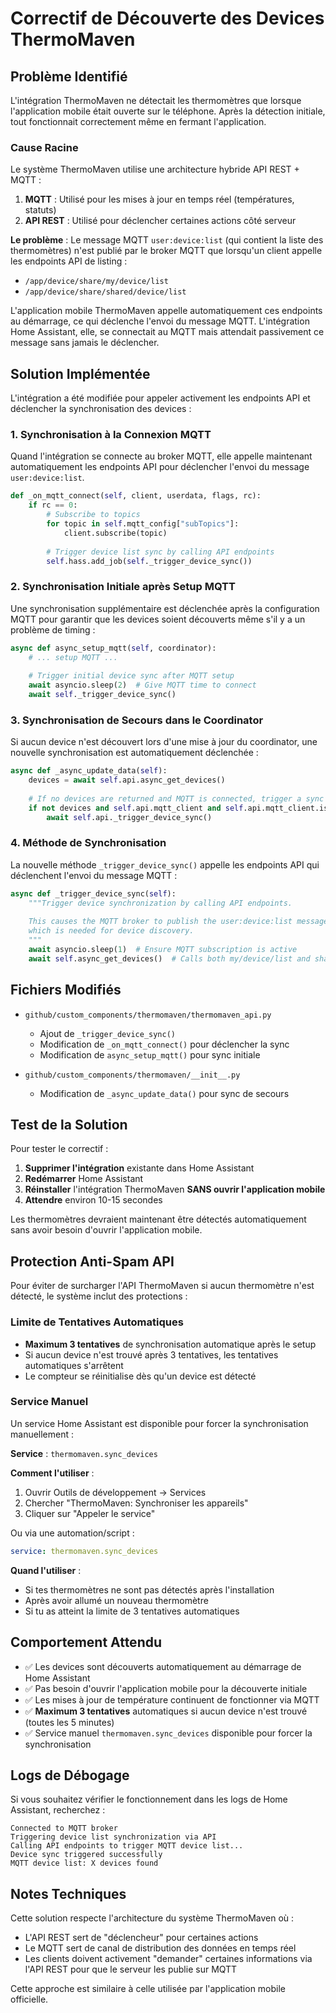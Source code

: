 # Correctif de Découverte des Devices ThermoMaven

## Problème Identifié

L'intégration ThermoMaven ne détectait les thermomètres que lorsque l'application mobile était ouverte sur le téléphone. Après la détection initiale, tout fonctionnait correctement même en fermant l'application.

### Cause Racine

Le système ThermoMaven utilise une architecture hybride API REST + MQTT :

1. **MQTT** : Utilisé pour les mises à jour en temps réel (températures, statuts)
2. **API REST** : Utilisé pour déclencher certaines actions côté serveur

**Le problème** : Le message MQTT `user:device:list` (qui contient la liste des thermomètres) n'est publié par le broker MQTT que lorsqu'un client appelle les endpoints API de listing :
- `/app/device/share/my/device/list`
- `/app/device/share/shared/device/list`

L'application mobile ThermoMaven appelle automatiquement ces endpoints au démarrage, ce qui déclenche l'envoi du message MQTT. L'intégration Home Assistant, elle, se connectait au MQTT mais attendait passivement ce message sans jamais le déclencher.

## Solution Implémentée

L'intégration a été modifiée pour appeler activement les endpoints API et déclencher la synchronisation des devices :

### 1. Synchronisation à la Connexion MQTT

Quand l'intégration se connecte au broker MQTT, elle appelle maintenant automatiquement les endpoints API pour déclencher l'envoi du message `user:device:list`.

```python
def _on_mqtt_connect(self, client, userdata, flags, rc):
    if rc == 0:
        # Subscribe to topics
        for topic in self.mqtt_config["subTopics"]:
            client.subscribe(topic)
        
        # Trigger device list sync by calling API endpoints
        self.hass.add_job(self._trigger_device_sync())
```

### 2. Synchronisation Initiale après Setup MQTT

Une synchronisation supplémentaire est déclenchée après la configuration MQTT pour garantir que les devices soient découverts même s'il y a un problème de timing :

```python
async def async_setup_mqtt(self, coordinator):
    # ... setup MQTT ...
    
    # Trigger initial device sync after MQTT setup
    await asyncio.sleep(2)  # Give MQTT time to connect
    await self._trigger_device_sync()
```

### 3. Synchronisation de Secours dans le Coordinator

Si aucun device n'est découvert lors d'une mise à jour du coordinator, une nouvelle synchronisation est automatiquement déclenchée :

```python
async def _async_update_data(self):
    devices = await self.api.async_get_devices()
    
    # If no devices are returned and MQTT is connected, trigger a sync
    if not devices and self.api.mqtt_client and self.api.mqtt_client.is_connected():
        await self.api._trigger_device_sync()
```

### 4. Méthode de Synchronisation

La nouvelle méthode `_trigger_device_sync()` appelle les endpoints API qui déclenchent l'envoi du message MQTT :

```python
async def _trigger_device_sync(self):
    """Trigger device synchronization by calling API endpoints.
    
    This causes the MQTT broker to publish the user:device:list message,
    which is needed for device discovery.
    """
    await asyncio.sleep(1)  # Ensure MQTT subscription is active
    await self.async_get_devices()  # Calls both my/device/list and shared/device/list
```

## Fichiers Modifiés

- `github/custom_components/thermomaven/thermomaven_api.py`
  - Ajout de `_trigger_device_sync()` 
  - Modification de `_on_mqtt_connect()` pour déclencher la sync
  - Modification de `async_setup_mqtt()` pour sync initiale

- `github/custom_components/thermomaven/__init__.py`
  - Modification de `_async_update_data()` pour sync de secours

## Test de la Solution

Pour tester le correctif :

1. **Supprimer l'intégration** existante dans Home Assistant
2. **Redémarrer** Home Assistant
3. **Réinstaller** l'intégration ThermoMaven **SANS ouvrir l'application mobile**
4. **Attendre** environ 10-15 secondes

Les thermomètres devraient maintenant être détectés automatiquement sans avoir besoin d'ouvrir l'application mobile.

## Protection Anti-Spam API

Pour éviter de surcharger l'API ThermoMaven si aucun thermomètre n'est détecté, le système inclut des protections :

### Limite de Tentatives Automatiques
- **Maximum 3 tentatives** de synchronisation automatique après le setup
- Si aucun device n'est trouvé après 3 tentatives, les tentatives automatiques s'arrêtent
- Le compteur se réinitialise dès qu'un device est détecté

### Service Manuel
Un service Home Assistant est disponible pour forcer la synchronisation manuellement :

**Service** : `thermomaven.sync_devices`

**Comment l'utiliser** :
1. Ouvrir Outils de développement → Services
2. Chercher "ThermoMaven: Synchroniser les appareils"
3. Cliquer sur "Appeler le service"

Ou via une automation/script :
```yaml
service: thermomaven.sync_devices
```

**Quand l'utiliser** :
- Si tes thermomètres ne sont pas détectés après l'installation
- Après avoir allumé un nouveau thermomètre
- Si tu as atteint la limite de 3 tentatives automatiques

## Comportement Attendu

- ✅ Les devices sont découverts automatiquement au démarrage de Home Assistant
- ✅ Pas besoin d'ouvrir l'application mobile pour la découverte initiale
- ✅ Les mises à jour de température continuent de fonctionner via MQTT
- ✅ **Maximum 3 tentatives** automatiques si aucun device n'est trouvé (toutes les 5 minutes)
- ✅ Service manuel `thermomaven.sync_devices` disponible pour forcer la synchronisation

## Logs de Débogage

Si vous souhaitez vérifier le fonctionnement dans les logs de Home Assistant, recherchez :

```
Connected to MQTT broker
Triggering device list synchronization via API
Calling API endpoints to trigger MQTT device list...
Device sync triggered successfully
MQTT device list: X devices found
```

## Notes Techniques

Cette solution respecte l'architecture du système ThermoMaven où :
- L'API REST sert de "déclencheur" pour certaines actions
- Le MQTT sert de canal de distribution des données en temps réel
- Les clients doivent activement "demander" certaines informations via l'API REST pour que le serveur les publie sur MQTT

Cette approche est similaire à celle utilisée par l'application mobile officielle.

